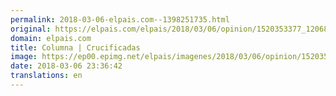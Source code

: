 ```yaml
---
permalink: 2018-03-06-elpais.com--1398251735.html
original: https://elpais.com/elpais/2018/03/06/opinion/1520353377_120685.html#?ref=rss&format=simple&link=link
domain: elpais.com
title: Columna | Crucificadas
image: https://ep00.epimg.net/elpais/imagenes/2018/03/06/opinion/1520353377_120685_1520353880_rrss_normal.jpg
date: 2018-03-06 23:36:42
translations: en
---
```


